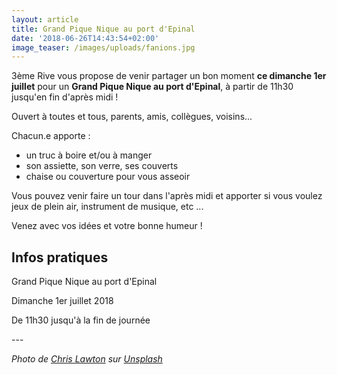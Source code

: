 ```yaml
---
layout: article
title: Grand Pique Nique au port d'Epinal
date: '2018-06-26T14:43:54+02:00'
image_teaser: /images/uploads/fanions.jpg
---
```

3ème Rive vous propose de venir partager un bon moment **ce dimanche 1er juillet** pour un **Grand Pique Nique au port d'Epinal**, à partir de 11h30 jusqu'en fin d'après midi !

Ouvert à toutes et tous, parents, amis, collègues, voisins...

Chacun.e apporte :

* un truc à boire et/ou à manger
* son assiette, son verre, ses couverts
* chaise ou couverture pour vous asseoir

Vous pouvez venir faire un tour dans l'après midi et apporter si vous voulez jeux de plein air, instrument de musique, etc ...

Venez avec vos idées et votre bonne humeur !



## **Infos pratiques**

Grand Pique Nique au port d'Epinal

Dimanche 1er juillet 2018

De 11h30 jusqu'à la fin de journée

\---

_Photo de [Chris Lawton](https://unsplash.com/photos/vBA-JNHAraI?utm_source=unsplash&utm_medium=referral&utm_content=creditCopyText) sur [Unsplash](https://unsplash.com/search/photos/picnic?utm_source=unsplash&utm_medium=referral&utm_content=creditCopyText)_
